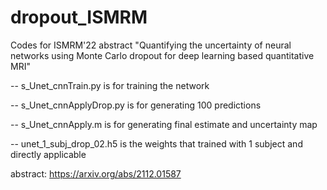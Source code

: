 # dropout_ISMRM
Codes for ISMRM'22 abstract "Quantifying the uncertainty of neural networks using Monte Carlo dropout
for deep learning based quantitative MRI"

-- s_Unet_cnnTrain.py is for training the network

-- s_Unet_cnnApplyDrop.py is for generating 100 predictions 

-- s_Unet_cnnApply.m is for generating final estimate and uncertainty map

-- unet_1_subj_drop_02.h5 is the weights that trained with 1 subject and directly applicable


abstract: https://arxiv.org/abs/2112.01587
